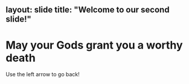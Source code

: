 layout: slide
title: "Welcome to our second slide!"
---
# May your Gods grant you a worthy death
Use the left arrow to go back!

